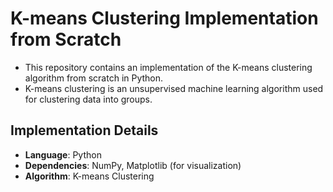 # K-means Clustering Implementation from Scratch

- This repository contains an implementation of the K-means clustering algorithm from scratch in Python. 
- K-means clustering is an unsupervised machine learning algorithm used for clustering data into groups.

## Implementation Details

- **Language**: Python
- **Dependencies**: NumPy, Matplotlib (for visualization)
- **Algorithm**: K-means Clustering
